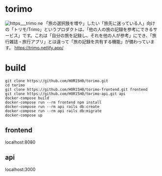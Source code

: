 # torimo
![https___trimo ne](https://user-images.githubusercontent.com/51479912/117399057-9d7b4e80-af3a-11eb-94dd-1bda31d43bab.png)
「旅の選択肢を増や」したい「旅先に迷っている人」向けの「トリモ/Trimo」というプロダクトは、「他の人の旅の記録を参考にできるサービス」です。これは「自分の旅を記録し、それを他の人が参考」にでき、「旅行雑誌・旅行アプリ」とは違って「旅の記録を共有する機能」が備わっています。
https://trimo.netlify.app/

# build
```
git clone https://github.com/H0R15H0/torimo.git
cd torimo
git clone https://github.com/H0R15H0/torimo-frontend.git frontend
git clone https://github.com/H0R15H0/torimo-api.git api
docker-compose build
docker-compose run --rm frontend npm install
docker-compose run --rm api rails db:create
docker-compose run --rm api rails db:migrate
docker-compose up
```
## frontend 
localhost:8080
## api
localhost:3000
